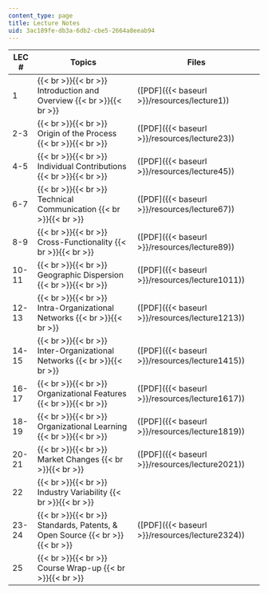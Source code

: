 ```yaml
---
content_type: page
title: Lecture Notes
uid: 3ac189fe-db3a-6db2-cbe5-2664a8eeab94
---
```


| LEC # | Topics | Files |
| --- | --- | --- |
| 1 |  {{< br >}}{{< br >}} Introduction and Overview {{< br >}}{{< br >}}  | ([PDF]({{< baseurl >}}/resources/lecture1)) |
| 2-3 |  {{< br >}}{{< br >}} Origin of the Process {{< br >}}{{< br >}}  | ([PDF]({{< baseurl >}}/resources/lecture23)) |
| 4-5 |  {{< br >}}{{< br >}} Individual Contributions {{< br >}}{{< br >}}  | ([PDF]({{< baseurl >}}/resources/lecture45)) |
| 6-7 |  {{< br >}}{{< br >}} Technical Communication {{< br >}}{{< br >}}  | ([PDF]({{< baseurl >}}/resources/lecture67)) |
| 8-9 |  {{< br >}}{{< br >}} Cross-Functionality {{< br >}}{{< br >}}  | ([PDF]({{< baseurl >}}/resources/lecture89)) |
| 10-11 |  {{< br >}}{{< br >}} Geographic Dispersion {{< br >}}{{< br >}}  | ([PDF]({{< baseurl >}}/resources/lecture1011)) |
| 12-13 |  {{< br >}}{{< br >}} Intra-Organizational Networks {{< br >}}{{< br >}}  | ([PDF]({{< baseurl >}}/resources/lecture1213)) |
| 14-15 |  {{< br >}}{{< br >}} Inter-Organizational Networks {{< br >}}{{< br >}}  | ([PDF]({{< baseurl >}}/resources/lecture1415)) |
| 16-17 |  {{< br >}}{{< br >}} Organizational Features {{< br >}}{{< br >}}  | ([PDF]({{< baseurl >}}/resources/lecture1617)) |
| 18-19 |  {{< br >}}{{< br >}} Organizational Learning {{< br >}}{{< br >}}  | ([PDF]({{< baseurl >}}/resources/lecture1819)) |
| 20-21 |  {{< br >}}{{< br >}} Market Changes {{< br >}}{{< br >}}  | ([PDF]({{< baseurl >}}/resources/lecture2021)) |
| 22 |  {{< br >}}{{< br >}} Industry Variability {{< br >}}{{< br >}}  | &nbsp; |
| 23-24 |  {{< br >}}{{< br >}} Standards, Patents, & Open Source {{< br >}}{{< br >}}  | ([PDF]({{< baseurl >}}/resources/lecture2324)) |
| 25 |  {{< br >}}{{< br >}} Course Wrap-up {{< br >}}{{< br >}}  |